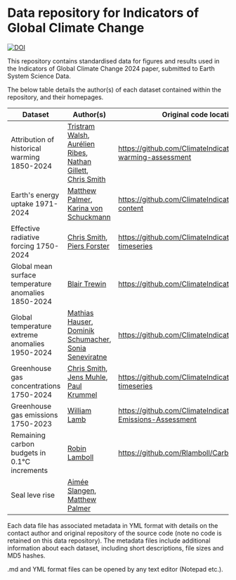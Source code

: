 # Data repository for Indicators of Global Climate Change

[![DOI](https://zenodo.org/badge/DOI/10.5281/zenodo.7883757.svg)](https://doi.org/10.5281/zenodo.7883757)

This repository contains standardised data for figures and results used in the
Indicators of Global Climate Change 2024 paper, submitted to Earth System Science Data.

The below table details the author(s) of each dataset contained within the repository, and their homepages.

| Dataset | Author(s) | Original code location(s) |
| ------- | --------- | ------------------------ |
| Attribution of historical warming 1850-2024 | [Tristram Walsh](https://www.torch.ox.ac.uk/people/tristram-walsh),<br>[Aurélien Ribes](https://www.umr-cnrm.fr/spip.php?article23&lang=en),<br>[Nathan Gillett](https://profils-profiles.science.gc.ca/en/profile/dr-nathan-gillett),<br>[Chris Smith](https://cjsmith.be) | https://github.com/ClimateIndicator/anthropogenic-warming-assessment |
| Earth's energy uptake 1971-2024 | [Matthew Palmer](https://www.metoffice.gov.uk/research/people/matt-palmer),<br>[Karina von Schuckmann](http://kvonschuckmann.com/) | https://github.com/ClimateIndicator/ocean-heat-content |
| Effective radiative forcing 1750-2024 | [Chris Smith](https://cjsmith.be),<br>[Piers Forster](https://environment.leeds.ac.uk/see/staff/1267/professor-piers-forster) | https://github.com/ClimateIndicator/forcing-timeseries |
| Global mean surface temperature anomalies 1850-2024 | [Blair Trewin](https://community.wmo.int/en/contacts/mr-blair-trewin) | https://github.com/ClimateIndicator/GMST |
| Global temperature extreme anomalies 1950-2024 | [Mathias Hauser](https://iac.ethz.ch/people-iac/person-detail.html?persid=146568),<br> [Dominik Schumacher](https://usys.ethz.ch/en/people/profile.MTcwNDMx.TGlzdC82MzcsMzIwMTk3MjIy.html),<br> [Sonia Seneviratne](https://iac.ethz.ch/people-iac/person-detail.NTQ3Nzg=.TGlzdC82MzcsLTE5NDE2NTk2NTg=.html) | https://github.com/ClimateIndicator/cip_extremes |
| Greenhouse gas concentrations 1750-2024 | [Chris Smith](https://cjsmith.be),<br> [Jens Muhle](https://jmuhle.scrippsprofiles.ucsd.edu/),<br> [Paul Krummel](https://people.csiro.au/k/p/paul-krummel) | https://github.com/ClimateIndicator/forcing-timeseries |
| Greenhouse gas emissions 1750-2023| [William Lamb](https://www.mcc-berlin.net/en/about/team/lamb-william.html) | https://github.com/ClimateIndicator/GHG-Emissions-Assessment |
| Remaining carbon budgets in 0.1°C increments | [Robin Lamboll](https://www.imperial.ac.uk/people/r.lamboll) | https://github.com/Rlamboll/CarbonBudget |
| Seal leve rise | [Aimée Slangen](https://www.nioz.nl/en/about/organisation/staff/aimee-slangen),<br>[Matthew Palmer](https://www.metoffice.gov.uk/research/people/matt-palmer) |  |

Each data file has associated metadata in YML format with details on the contact author
and original repository of the source code (note no code is retained on this data
repository). The metadata files include additional information about each dataset, including short descriptions, file sizes and MD5 hashes.

.md and YML format files can be opened by any text editor (Notepad etc.).

